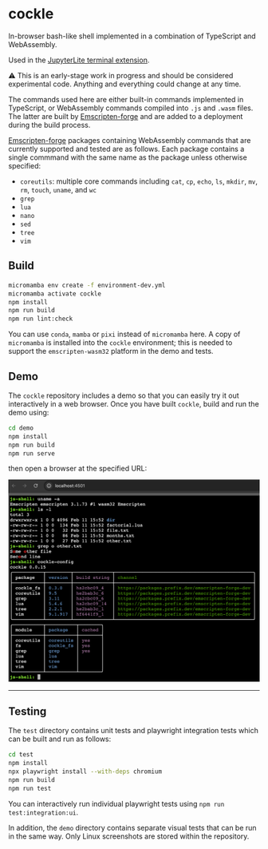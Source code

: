 # cockle

In-browser bash-like shell implemented in a combination of TypeScript and WebAssembly.

Used in the [JupyterLite terminal extension](https://github.com/jupyterlite/terminal).

⚠️ This is an early-stage work in progress and should be considered experimental code. Anything and
everything could change at any time.

The commands used here are either built-in commands implemented in TypeScript, or WebAssembly
commands compiled into `.js` and `.wasm` files. The latter are built by
[Emscripten-forge](https://emscripten-forge.org/) and are added to a deployment during the build process.

[Emscripten-forge](https://emscripten-forge.org/) packages containing WebAssembly commands that are
currently supported and tested are as follows. Each package contains a single commmand with the same
name as the package unless otherwise specified:

- `coreutils`: multiple core commands including `cat`, `cp`, `echo`, `ls`, `mkdir`, `mv`, `rm`, `touch`, `uname`, and `wc`
- `grep`
- `lua`
- `nano`
- `sed`
- `tree`
- `vim`

## Build

```bash
micromamba env create -f environment-dev.yml
micromamba activate cockle
npm install
npm run build
npm run lint:check
```

You can use `conda`, `mamba` or `pixi` instead of `micromamba` here. A copy of
`micromamba` is installed into the `cockle` environment; this is needed to support the
`emscripten-wasm32` platform in the demo and tests.

## Demo

The `cockle` repository includes a demo so that you can easily try it out interactively in a web
browser. Once you have built `cockle`, build and run the demo using:

```bash
cd demo
npm install
npm run build
npm run serve
```

then open a browser at the specified URL:

<img alt="Demo" src="demo.png" width="800px">

---

## Testing

The `test` directory contains unit tests and playwright integration tests which can be built and run
as follows:

```bash
cd test
npm install
npx playwright install --with-deps chromium
npm run build
npm run test
```

You can interactively run individual playwright tests using `npm run test:integration:ui`.

In addition, the `demo` directory contains separate visual tests that can be run in the same way.
Only Linux screenshots are stored within the repository.
